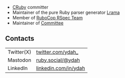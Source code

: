 - [CRuby](https://github.com/ruby/ruby) committer
- Maintainer of the pure Ruby parser generator [Lrama](https://github.com/ruby/lrama)
- Member of [RuboCop RSpec Team](https://github.com/orgs/rubocop/people)
- Maintainer of [Committee](https://github.com/interagent/committee)

## Contacts

 <table>
    <tr>
      <td>Twitter(X)</td>
      <td><a href="https://x.com/ydah_">twitter.com/ydah_</a></td>
    </tr>
    <tr>
      <td>Mastodon</td>
      <td><a href="https://ruby.social/@ydah">ruby.social/@ydah</a></td>
    </tr>
    <tr>
      <td>LinkedIn</td>
      <td><a href="https://www.linkedin.com/in/ydah/">linkedin.com/in/ydah</a></td>
    </tr>
 </table>
